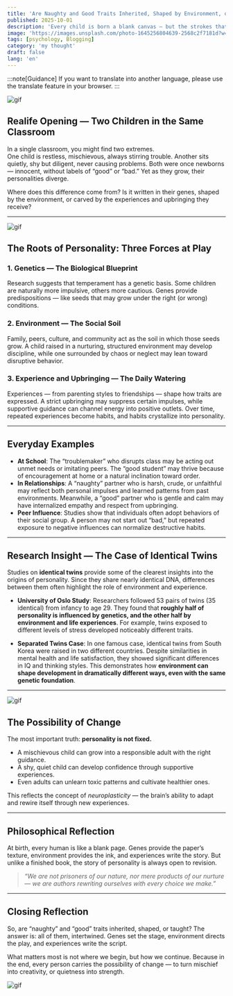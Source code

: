 ```yaml
---
title: 'Are Naughty and Good Traits Inherited, Shaped by Environment, or Formed Through Experience?'
published: 2025-10-01
description: 'Every child is born a blank canvas — but the strokes that paint their character come from many hands.'
image: 'https://images.unsplash.com/photo-1645256804639-2568c2f7181d?w=600&auto=format&fit=crop&q=60&ixlib=rb-4.1.0&ixid=M3wxMjA3fDB8MHxzZWFyY2h8Mjh8fG5hdWdodHl8ZW58MHx8MHx8fDA%3D'
tags: [psychology, Blogging]
category: 'my thought'
draft: false 
lang: 'en'
---
```


:::note[Guidance]
If you want to translate into another language, please use the translate feature in your browser.
:::

![gif](https://media.tenor.com/dha6D2MBkYgAAAAM/sakurauchi-riko.gif)

## Realife Opening — Two Children in the Same Classroom

In a single classroom, you might find two extremes.  
One child is restless, mischievous, always stirring trouble. Another sits quietly, shy but diligent, never causing problems. Both were once newborns — innocent, without labels of “good” or “bad.” Yet as they grow, their personalities diverge.  

Where does this difference come from? Is it written in their genes, shaped by the environment, or carved by the experiences and upbringing they receive?

---

![gif](https://media.tenor.com/bKLDPDqv0OEAAAAM/vtuber-hololive.gif)

## The Roots of Personality: Three Forces at Play

### 1. Genetics — The Biological Blueprint  

Research suggests that temperament has a genetic basis. Some children are naturally more impulsive, others more cautious. Genes provide predispositions — like seeds that may grow under the right (or wrong) conditions.  

### 2. Environment — The Social Soil  

Family, peers, culture, and community act as the soil in which those seeds grow. A child raised in a nurturing, structured environment may develop discipline, while one surrounded by chaos or neglect may lean toward disruptive behavior.  

### 3. Experience and Upbringing — The Daily Watering  

Experiences — from parenting styles to friendships — shape how traits are expressed. A strict upbringing may suppress certain impulses, while supportive guidance can channel energy into positive outlets. Over time, repeated experiences become habits, and habits crystallize into personality.  

---

## Everyday Examples

- **At School**: The “troublemaker” who disrupts class may be acting out unmet needs or imitating peers. The “good student” may thrive because of encouragement at home or a natural inclination toward order.  
- **In Relationships**: A “naughty” partner who is harsh, crude, or unfaithful may reflect both personal impulses and learned patterns from past environments. Meanwhile, a “good” partner who is gentle and calm may have internalized empathy and respect from upbringing.  
- **Peer Influence**: Studies show that individuals often adopt behaviors of their social group. A person may not start out “bad,” but repeated exposure to negative influences can normalize destructive habits.  

---

## Research Insight — The Case of Identical Twins

Studies on **identical twins** provide some of the clearest insights into the origins of personality. Since they share nearly identical DNA, differences between them often highlight the role of environment and experience.  

- **University of Oslo Study**: Researchers followed 53 pairs of twins (35 identical) from infancy to age 29. They found that **roughly half of personality is influenced by genetics, and the other half by environment and life experiences**. For example, twins exposed to different levels of stress developed noticeably different traits.  

- **Separated Twins Case**: In one famous case, identical twins from South Korea were raised in two different countries. Despite similarities in mental health and life satisfaction, they showed significant differences in IQ and thinking styles. This demonstrates how **environment can shape development in dramatically different ways, even with the same genetic foundation**.  

---

![gif](https://media.tenor.com/_3JiNpka5CsAAAAM/jpyoroshiku-raburaibu.gif)

## The Possibility of Change

The most important truth: **personality is not fixed.**  
- A mischievous child can grow into a responsible adult with the right guidance.  
- A shy, quiet child can develop confidence through supportive experiences.  
- Even adults can unlearn toxic patterns and cultivate healthier ones.  

This reflects the concept of *neuroplasticity* — the brain’s ability to adapt and rewire itself through new experiences.

---

## Philosophical Reflection

At birth, every human is like a blank page. Genes provide the paper’s texture, environment provides the ink, and experiences write the story. But unlike a finished book, the story of personality is always open to revision.  

> *“We are not prisoners of our nature, nor mere products of our nurture — we are authors rewriting ourselves with every choice we make.”*

---

## Closing Reflection

So, are “naughty” and “good” traits inherited, shaped, or taught? The answer is: all of them, intertwined. Genes set the stage, environment directs the play, and experiences write the script.  

What matters most is not where we begin, but how we continue. Because in the end, every person carries the possibility of change — to turn mischief into creativity, or quietness into strength.  

![gif](https://media.tenor.com/OX08USI5WhsAAAAM/shelter-anime.gif)
